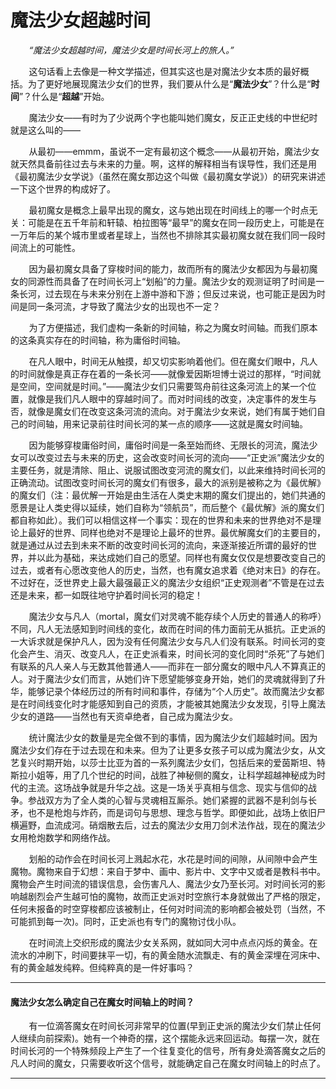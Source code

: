 <head>
<style type="text/css">
    p {text-indent: 2.1em};
</style>
</head>


# 魔法少女超越时间

*“魔法少女超越时间，魔法少女是时间长河上的旅人。”*

这句话看上去像是一种文学描述，但其实这也是对魔法少女本质的最好概括。为了更好地展现魔法少女们的世界，我们要从什么是“**魔法少女**”？什么是“**时间**”？什么是“**超越**”开始。

魔法少女——有时为了少说两个字也能叫她们魔女，反正正史线的中世纪时就是这么叫的——

​从最初——emmm，虽说不一定有最初这个概念——从最初开始，魔法少女就天然具备前往过去与未来的力量。啊，这样的解释相当有误导性，我们还是用《最初魔法少女学说》（虽然在魔女那边这个叫做《最初魔女学说》）的研究来讲述一下这个世界的构成好了。

​最初魔女是概念上最早出现的魔女，这与她出现在时间线上的哪一个时点无关：可能是在五千年前和轩辕、柏拉图等“最早”的魔女在同一段历史上，可能是在一万年后的某个城市里或者星球上，当然也不排除其实最初魔女就在我们同一段时间流上的可能性。

​因为最初魔女具备了穿梭时间的能力，故而所有的魔法少女都因为与最初魔女的同源性而具备了在时间长河上“划船”的力量。魔法少女的观测证明了时间是一条长河，过去现在与未来分别在上游中游和下游；但反过来说，也可能正是因为时间是同一条河流，才导致了魔法少女的出现也不一定？

​为了方便描述，我们虚构一条新的时间轴，称之为魔女时间轴。而我们原本的这条真实存在的时间轴，称为庸俗时间轴。

在凡人眼中，时间无从触摸，却又切实影响着他们。但在魔女们眼中，凡人的时间就像是真正存在着的一条长河——就像爱因斯坦博士说过的那样，“时间就是空间，空间就是时间。”——魔法少女们只需要驾舟前往这条河流上的某一个位置，就像是我们凡人眼中的穿越时间了。而对时间线的改变，决定事件的发生与否，就像是魔女们在改变这条河流的流向。对于魔法少女来说，她们有属于她们自己的时间轴，用来记录前往时间长河的某一点的顺序——这就是魔女时间轴。

​因为能够穿梭庸俗时间，庸俗时间是一条至始而终、无限长的河流，魔法少女可以改变过去与未来的历史，这会改变时间长河的流向——“正史派”魔法少女的主要任务，就是清除、阻止、说服试图改变河流的魔女们，以此来维持时间长河的正确流动。试图改变时间长河的魔女们有很多，最大的派别是被称之为《最优解》的魔女们（注：最优解一开始是由生活在人类史末期的魔女们提出的，她们共通的愿景是让人类史得以延续，她们自称为“领航员”，而后整个《最优解》派的魔女们都自称如此）。我们可以相信这样一个事实：现在的世界和未来的世界绝对不是理论上最好的世界、同样也绝对不是理论上最坏的世界。最优解魔女们的主要目的，就是通过从过去到未来不断的改变时间长河的流向，来逐渐接近所谓的最好的世界，并以此为基础，来达成她们自己的愿望。同样也有魔女仅仅是想要改变自己的过去，或者有心愿改变他人的历史，当然，也有魔女追求着《绝对末日》的存在。不过好在，泛世界史上最大最强最正义的魔法少女组织“正史观测者”不管是在过去还是未来，都一如既往地守护着时间长河的稳定！

​魔法少女与凡人（mortal，魔女们对灵魂不能存续个人历史的普通人的称呼）不同，凡人无法感知到时间线的变化，故而在时间的伟力面前无从抵抗。正史派的一大诉求就是保护凡人，因为没有任何魔法少女与凡人们没有联系。时间长河的变化会产生、消灭、改变凡人，在正史派看来，时间长河的变化同时“杀死”了与她们有联系的凡人亲人与无数其他普通人——而非在一部分魔女的眼中凡人不算真正的人。对于魔法少女们而言，从她们许下愿望能够变身开始，她们的灵魂就得到了升华，能够记录个体经历过的所有时间和事件，存储为“个人历史”。故而魔法少女都是在时间线变化时才能感知到自己的资质，才能被其她魔法少女发现，引导上魔法少女的道路——当然也有天资卓绝者，自己成为魔法少女。

​统计魔法少女的数量是完全做不到的事情，因为魔法少女们超越时间。因为魔法少女们存在于过去现在和未来。但为了让更多女孩子可以成为魔法少女，从文艺复兴时期开始，以莎士比亚为首的一系列魔法少女们，包括后来的爱茵斯坦、特斯拉小姐等，用了几个世纪的时间，战胜了神秘侧的魔女，让科学超越神秘成为时代的主流。这场战争就是升华之战。这是一场关乎真相与信念、现实与信仰的战争。参战双方为了全人类的心智与灵魂相互厮杀。她们紧握的武器不是利剑与长矛，也不是枪炮与炸药，而是词句与思想、理念与哲学。即便如此，战场上依旧尸横遍野，血流成河。硝烟散去后，过去的魔法少女用刀剑术法作战，现在的魔法少女用枪炮数学和网络作战。

​划船的动作会在时间长河上溅起水花，水花是时间的间隙，从间隙中会产生魔物。魔物来自于幻想：来自于梦中、画中、影片中、文字中又或者是教科书中。魔物会产生时间流的错误信息，会伤害凡人、魔法少女乃至长河。对时间长河的影响越剧烈会产生越可怕的魔物，故而正史派对时空旅行本身就做出了严格的限定，任何未报备的时空穿梭都应该被制止，任何对时间流的影响都会被处罚（当然，不可能抓到每一次)。同时，正史派也有专门的魔物讨伐小队。

​在时间流上交织形成的魔法少女关系网，就如同大河中点点闪烁的黄金。在流水的冲刷下，时间要抹平一切，有的黄金随水流飘走、有的黄金深埋在河床中、有的黄金越发纯粹。但纯粹真的是一件好事吗？

***


#### 魔法少女怎么确定自己在魔女时间轴上的时间？

有一位滴答魔女在时间长河非常早的位置(早到正史派的魔法少女们禁止任何人继续向前探索)。她有一个神奇的摆，这个摆能永远来回运动。每摆一次，就在时间长河的一个特殊频段上产生了一个往复变化的信号，所有身处滴答魔女之后的凡人时间的魔女，只需要收听这个信号，就能确定自己在魔女时间轴上的时点了。


***


